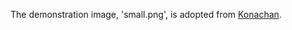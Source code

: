 The demonstration image, 'small.png', is adopted from [Konachan](https://konachan.net/post/show/327641/animal_ears-applecaramel_-acaramel-aqua_eyes-blue_).

